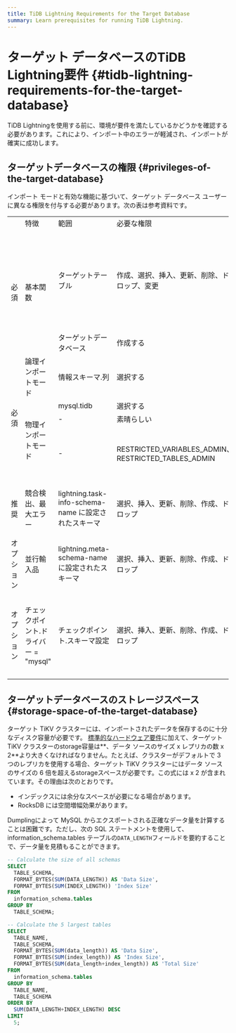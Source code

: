 ```yaml
---
title: TiDB Lightning Requirements for the Target Database
summary: Learn prerequisites for running TiDB Lightning.
---
```


# ターゲット データベースのTiDB Lightning要件 {#tidb-lightning-requirements-for-the-target-database}

TiDB Lightningを使用する前に、環境が要件を満たしているかどうかを確認する必要があります。これにより、インポート中のエラーが軽減され、インポートが確実に成功します。

## ターゲットデータベースの権限 {#privileges-of-the-target-database}

インポート モードと有効な機能に基づいて、ターゲット データベース ユーザーに異なる権限を付与する必要があります。次の表は参考資料です。

<table><tr><td></td><td>特徴</td><td>範囲</td><td>必要な権限</td><td>備考</td></tr><tr><td rowspan="2">必須</td><td rowspan="2">基本関数</td><td>ターゲットテーブル</td><td>作成、選択、挿入、更新、削除、ドロップ、変更</td><td>DROP は、tdb-lightning-ctl がcheckpoint-destroy-all コマンドを実行する場合にのみ必要です。</td></tr><tr><td>ターゲットデータベース</td><td>作成する</td><td></td></tr><tr><td rowspan="4">必須</td><td>論理インポートモード</td><td>情報スキーマ.列</td><td>選択する</td><td></td></tr><tr><td rowspan="3">物理インポートモード</td><td>mysql.tidb</td><td>選択する</td><td></td></tr><tr><td>-</td><td>素晴らしい</td><td></td></tr><tr><td>-</td><td> RESTRICTED_VARIABLES_ADMIN、RESTRICTED_TABLES_ADMIN</td><td>ターゲット TiDB が SEM を有効にする場合に必要</td></tr><tr><td>推奨</td><td>競合検出、最大エラー</td><td>lightning.task-info-schema-name に設定されたスキーマ</td><td>選択、挿入、更新、削除、作成、ドロップ</td><td>必要ない場合は、値を「」に設定する必要があります。</td></tr><tr><td>オプション</td><td>並行輸入品</td><td>lightning.meta-schema-name に設定されたスキーマ</td><td>選択、挿入、更新、削除、作成、ドロップ</td><td>必要ない場合は、値を「」に設定する必要があります。</td></tr><tr><td>オプション</td><td>チェックポイント.ドライバー = &quot;mysql&quot;</td><td>チェックポイント.スキーマ設定</td><td>選択、挿入、更新、削除、作成、ドロップ</td><td>チェックポイント情報がファイルではなくデータベースに保存される場合に必要です</td></tr></table>

## ターゲットデータベースのストレージスペース {#storage-space-of-the-target-database}

ターゲット TiKV クラスターには、インポートされたデータを保存するのに十分なディスク容量が必要です。 [標準的なハードウェア要件](/hardware-and-software-requirements.md)に加えて、ターゲット TiKV クラスターのstorage容量は**、データ ソースのサイズ x レプリカの数 x 2**より大きくなければなりません。たとえば、クラスターがデフォルトで 3 つのレプリカを使用する場合、ターゲット TiKV クラスターにはデータ ソースのサイズの 6 倍を超えるstorageスペースが必要です。この式には x 2 が含まれています。その理由は次のとおりです。

-   インデックスには余分なスペースが必要になる場合があります。
-   RocksDB には空間増幅効果があります。

Dumplingによって MySQL からエクスポートされる正確なデータ量を計算することは困難です。ただし、次の SQL ステートメントを使用して、information_schema.tables テーブルの`DATA_LENGTH`フィールドを要約することで、データ量を見積もることができます。

```sql
-- Calculate the size of all schemas
SELECT
  TABLE_SCHEMA,
  FORMAT_BYTES(SUM(DATA_LENGTH)) AS 'Data Size',
  FORMAT_BYTES(SUM(INDEX_LENGTH)) 'Index Size'
FROM
  information_schema.tables
GROUP BY
  TABLE_SCHEMA;

-- Calculate the 5 largest tables
SELECT 
  TABLE_NAME,
  TABLE_SCHEMA,
  FORMAT_BYTES(SUM(data_length)) AS 'Data Size',
  FORMAT_BYTES(SUM(index_length)) AS 'Index Size',
  FORMAT_BYTES(SUM(data_length+index_length)) AS 'Total Size'
FROM
  information_schema.tables
GROUP BY
  TABLE_NAME,
  TABLE_SCHEMA
ORDER BY
  SUM(DATA_LENGTH+INDEX_LENGTH) DESC
LIMIT
  5;
```
